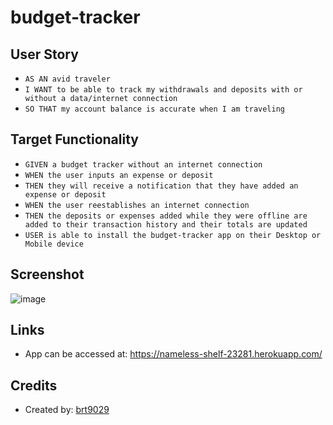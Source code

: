 # budget-tracker

## User Story
- ```AS AN avid traveler```
- ```I WANT to be able to track my withdrawals and deposits with or without a data/internet connection```
- ```SO THAT my account balance is accurate when I am traveling```

## Target Functionality
- ```GIVEN a budget tracker without an internet connection```
- ```WHEN the user inputs an expense or deposit```
- ```THEN they will receive a notification that they have added an expense or deposit```
- ```WHEN the user reestablishes an internet connection```
- ```THEN the deposits or expenses added while they were offline are added to their transaction history and their totals are updated```
- ```USER is able to install the budget-tracker app on their Desktop or Mobile device```

## Screenshot
![image](https://user-images.githubusercontent.com/26530136/154142343-8d0859db-45bb-4b0a-af7c-1083158aeda5.png)

## Links
- App can be accessed at: https://nameless-shelf-23281.herokuapp.com/

## Credits
- Created by: [brt9029](www.github.com/brt9029 "GitHub Profile Link")
